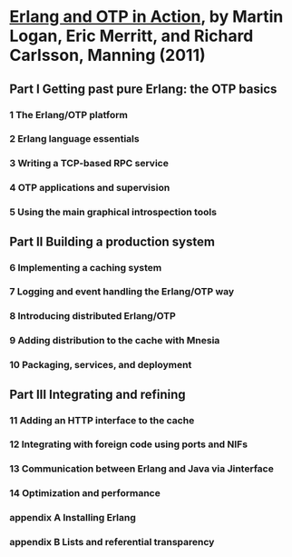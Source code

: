 # [Erlang and OTP in Action][homepage], by Martin Logan, Eric Merritt, and Richard Carlsson, Manning (2011)

[homepage]: https://www.manning.com/books/erlang-and-otp-in-action

## Part I Getting past pure Erlang: the OTP basics

### 1 The Erlang/OTP platform

### 2 Erlang language essentials

### 3 Writing a TCP-based RPC service

### 4 OTP applications and supervision

### 5 Using the main graphical introspection tools

## Part II Building a production system

### 6 Implementing a caching system

### 7 Logging and event handling the Erlang/OTP way

### 8 Introducing distributed Erlang/OTP

### 9 Adding distribution to the cache with Mnesia

### 10 Packaging, services, and deployment

## Part III Integrating and refining

### 11 Adding an HTTP interface to the cache

### 12 Integrating with foreign code using ports and NIFs

### 13 Communication between Erlang and Java via Jinterface

### 14 Optimization and performance

### appendix A Installing Erlang

### appendix B Lists and referential transparency

